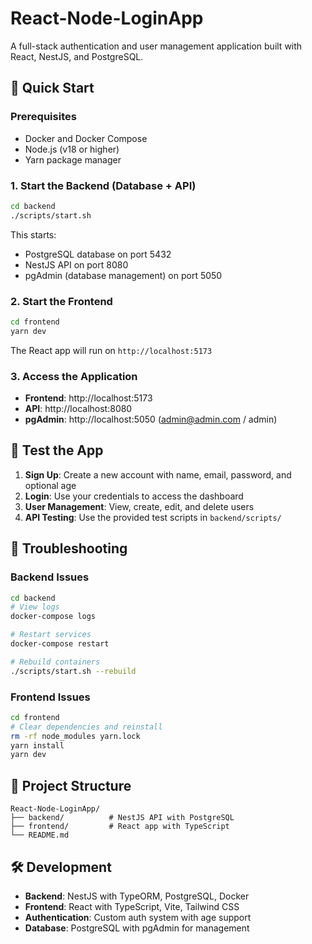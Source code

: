 # React-Node-LoginApp

A full-stack authentication and user management application built with React, NestJS, and PostgreSQL.

## 🚀 Quick Start

### Prerequisites
- Docker and Docker Compose
- Node.js (v18 or higher)
- Yarn package manager

### 1. Start the Backend (Database + API)

```bash
cd backend
./scripts/start.sh
```

This starts:
- PostgreSQL database on port 5432
- NestJS API on port 8080
- pgAdmin (database management) on port 5050

### 2. Start the Frontend

```bash
cd frontend
yarn dev
```

The React app will run on `http://localhost:5173`

### 3. Access the Application

- **Frontend**: http://localhost:5173
- **API**: http://localhost:8080
- **pgAdmin**: http://localhost:5050 (admin@admin.com / admin)

## 🧪 Test the App

1. **Sign Up**: Create a new account with name, email, password, and optional age
2. **Login**: Use your credentials to access the dashboard
3. **User Management**: View, create, edit, and delete users
4. **API Testing**: Use the provided test scripts in `backend/scripts/`

## 🔧 Troubleshooting

### Backend Issues
```bash
cd backend
# View logs
docker-compose logs

# Restart services
docker-compose restart

# Rebuild containers
./scripts/start.sh --rebuild
```

### Frontend Issues
```bash
cd frontend
# Clear dependencies and reinstall
rm -rf node_modules yarn.lock
yarn install
yarn dev
```

## 📁 Project Structure

```
React-Node-LoginApp/
├── backend/          # NestJS API with PostgreSQL
├── frontend/         # React app with TypeScript
└── README.md
```

## 🛠️ Development

- **Backend**: NestJS with TypeORM, PostgreSQL, Docker
- **Frontend**: React with TypeScript, Vite, Tailwind CSS
- **Authentication**: Custom auth system with age support
- **Database**: PostgreSQL with pgAdmin for management 